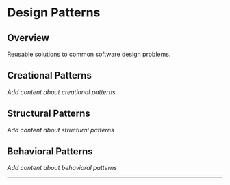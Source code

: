 # Design Patterns

## Overview

Reusable solutions to common software design problems.

## Creational Patterns
*Add content about creational patterns*

## Structural Patterns
*Add content about structural patterns*

## Behavioral Patterns
*Add content about behavioral patterns*

---

